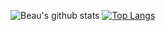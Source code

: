 ![Beau's github stats](https://github-readme-stats.vercel.app/api?username=beauwilliams&show_icons=true&theme=gruvbox)
[![Top Langs](https://github-readme-stats.vercel.app/api/top-langs/?username=anuraghazra&langs_count=5&layout=compact)](https://github.com/anuraghazra/github-readme-stats)
<!--![Top Languages Card](https://github-readme-stats.vercel.app/api/top-langs/?username=beauwilliams&theme=gruvbox)

<!--
**beauwilliams/beauwilliams** is a ✨ _special_ ✨ repository because its `README.md` (this file) appears on your GitHub profile.

Here are some ideas to get you started:

- 🔭 I’m currently working on ...
- 🌱 I’m currently learning ...
- 👯 I’m looking to collaborate on ...
- 🤔 I’m looking for help with ...
- 💬 Ask me about ...
- 📫 How to reach me: ...
- 😄 Pronouns: ...
- ⚡ Fun fact: ...
-->
